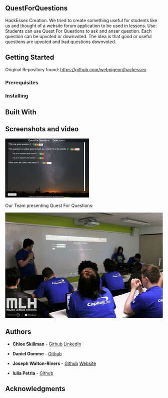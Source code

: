 ## QuestForQuestions

HackEssex Creation. 
We tried to create something useful for students like us and thought of a website forum application to be used in lessons.
Use: 
Students can use Quest For Questions to ask and anser question.
Each question can be upvoted or downvoted. The idea is that good or useful questions are upvoted and bad questions downvoted.

## Getting Started

Original Repository found: https://github.com/webpigeon/hackessex


### Prerequisites



### Installing



## Built With



## Screenshots and video

![QuestForQuestions](https://raw.githubusercontent.com/ChloeLS/QuestForQuestions/master/QuestForQuestions.jpg)

Our Team presenting Quest For Questions:

![QuestForQuestions2](https://raw.githubusercontent.com/ChloeLS/QuestForQuestions/master/QuestForQuestions02.jpg)



## Authors

* **Chloe Skillman** - [Github](https://github.com/ChloeLS)
                                         [LinkedIn](https://www.linkedin.com/in/chloe-skillman-b80941183/)

* **Daniel Gomme**  -  [Github](https://github.com/OctarineSorcerer)
                                                  
* **Joseph Walton-Rivers**  -  [Github](https://github.com/webpigeon)
[Website](http://www.webpigeon.me.uk/index.html)

* **Iulia Petria** -  [Github](https://github.com/Iulia0)


## Acknowledgments

